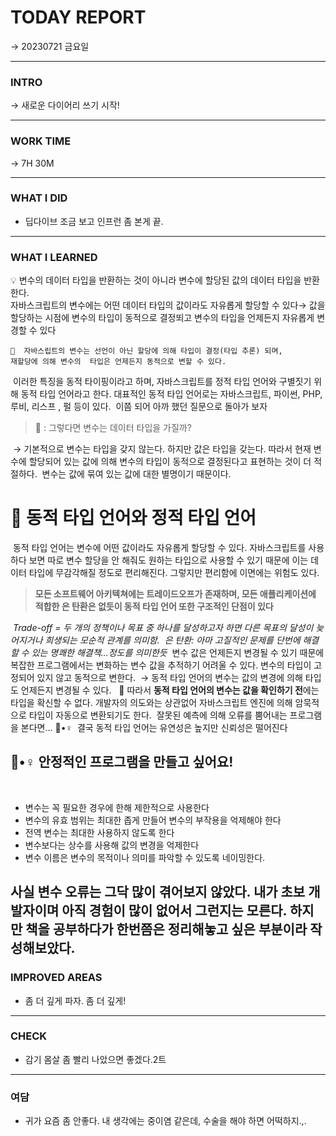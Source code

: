 # **TODAY REPORT**

→ 20230721 금요일

---

### **INTRO**

→ 새로운 다이어리 쓰기 시작!

---

### **WORK TIME**

→ 7H 30M

---

### **WHAT I DID**

- 딥다이브 조금 보고 인프런 좀 본게 끝.


---

### **WHAT I LEARNED**
<aside>
💡 변수의 데이터 타입을 반환하는 것이 아니라 변수에 할당된 값의 데이터 타입을 반환한다.
​
</aside>
​
자바스크립트의 변수에는 어떤 데이터 타입의 값이라도 자유롭게 할당할 수 있다
​
→ 값을 할당하는 시점에 변수의 타입이 동적으로 결정뙤고 변수의 타입을 언제든지 자유롭게 변경할 수 있다 
​
    
    💯  자바스립트의 변수는 선언이 아닌 할당에 의해 타입이 결정(타입 추론) 되며,
    재할당에 의해 변수의  타입은 언제든지 동적으로 변할 수 있다.
​
이러한 특징을 동적 타이핑이라고 하며, 자바스크립트를 정적 타입 언어와 구별짓기 위해 동적 타입 언어라고 한다. 대표적인 동적 타입 언어로는 자바스크립트, 파이썬, PHP, 루비, 리스프 , 펄 등이 있다.
​
이쯤 되어 아까 했던 질문으로 돌아가 보자 
​
> 🤔 : 그렇다면 변수는 데이터 타입을 가질까?
> 
​
→ 기본적으로 변수는 타입을 갖지 않는다. 하지만 값은 타입을 갖는다.
​
따라서 현재 변수에 할당되어 있는 값에 의해 변수의 타입이 동적으로 결정된다고 표현하는 것이 더 적절하다. 
​
 변수는 값에 묶여 있는 값에 대한 별명이기 때문이다.
​
# 🌷 동적 타입 언어와 정적 타입 언어
​
동적 타입 언어는 변수에 어떤 값이라도 자유롭게 할당할 수 있다. 
​
자바스크립트를 사용하다 보면 따로 변수 할당을 안 해줘도 원하는 타입으로 사용할 수 있기 때문에 이는 데이터 타입에 무감각해질 정도로 편리해진다.
​
그렇지만 편리함에 이면에는 위험도 있다.
​
> **모든 소프트웨어 아키텍쳐에는 트레이드오프가 존재하며, 모든 애플리케이션에 적합한 은 탄환은 없듯이 동적 타입 언어 또한 구조적인 단점이 있다**
> 
​
*Trade-off = 두 개의 정책이나 목표 중 하나를 달성하고자 하면 다른 목표의 달성이 늦어지거나 희생되는 모순적 관계를 의미함.* 
​
*은 탄환: 아마 고질적인 문제를 단번에 해결할 수 있는 명쾌한 해결책…정도를 의미한듯*
​
변수 값은 언제든지 변경될 수 있기 때문에 복잡한 프로그램에서는 변화하는 변수 값을 추적하기 어려울 수 있다.  변수의 타입이 고정되어 있지 않고 동적으로 변한다.
​
→ 동적 타입 언어의 변수는 값의 변경에 의해 타입도 언제든지 변경될 수 있다. 
​
​
      💯 따라서 **동적 타입 언어의 변수는 값을 확인하기 전**에는 타입을 확신할 수 없다.
​
​
​
개발자의 의도와는 상관없어 자바스크립트 엔진에 의해 암묵적으로 타입이 자동으로 변환되기도 한다.
​
잘못된 예측에 의해 오류를 뿜어내는 프로그램을 본다면… 🤦•♀️
​
결국 동적 타입 언어는 유연성은 높지만 신뢰성은 떨어진다
​
## 🙋•♀️ 안정적인 프로그램을 만들고 싶어요!
​
  - 변수는 꼭 필요한 경우에 한해 제한적으로 사용한다
  - 변수의 유효 범위는 최대한 좁게 만들어 변수의 부작용을 억제해야 한다
  - 전역 변수는 최대한 사용하지 않도록 한다
  - 변수보다는 상수를 사용해 값의 변경을 억제한다
  - 변수 이름은 변수의 목적이나 의미를 파악할 수 있도록 네이밍한다.
  
  
사실 변수 오류는 그닥 많이 겪어보지 않았다. 내가 초보 개발자이며 아직 경험이 많이 없어서 그런지는 모른다. 하지만 책을 공부하다가 한번쯤은 정리해놓고 싶은 부분이라 작성해보았다.
​
---

### **IMPROVED AREAS**

- 좀 더 깊게 파자. 좀 더 깊게!
---

### **CHECK**

- 감기 몸살 좀 빨리 나았으면 좋겠다.2트

---
### **여담**

- 귀가 요즘 좀 안좋다. 내 생각에는 중이염 같은데, 수술을 해야 하면 어떡하지.,.